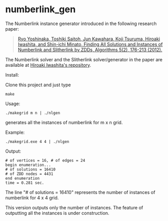 # numberlink_gen
The Numberlink instance generator introduced in the following research paper:

> [Ryo Yoshinaka, Toshiki Saitoh, Jun Kawahara, Koji Tsuruma, Hiroaki Iwashita,
  and Shin-ichi Minato,
  Finding All Solutions and Instances of Numberlink and Slitherlink by ZDDs,
  Algorithms 5(2), 176-213 (2012).](http://www.mdpi.com/1999-4893/5/2/176)

The Numberlink solver and the Slitherlink solver/generator in the paper are available at 
[Hiroaki Iwashita's repository](https://github.com/kunisura/algorithms2012).

Install:

Clone this project and just type

```
make
```

Usage:

```
./makegrid m n | ./nlgen 
```

generates all the instances of numberlink for m x n grid.


Example:

```
./makegrid.exe 4 4 | ./nlgen
```

Output:

```
# of vertices = 16, # of edges = 24
begin enumeration...
# of solutions = 16410
# of ZDD nodes = 4431
end enumeration
time = 0.281 sec.
```

The line "# of solutions = 16410" represents the number of instances of numberlink for 4 x 4 grid.

This version outputs only the number of instances. The feature of outputting all the instances is under construction.
